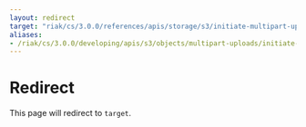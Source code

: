 ```yaml
---
layout: redirect
target: "riak/cs/3.0.0/references/apis/storage/s3/initiate-multipart-upload"
aliases:
- /riak/cs/3.0.0/developing/apis/s3/objects/multipart-uploads/initiate-multipart-upload
---
```


# Redirect

This page will redirect to `target`.
